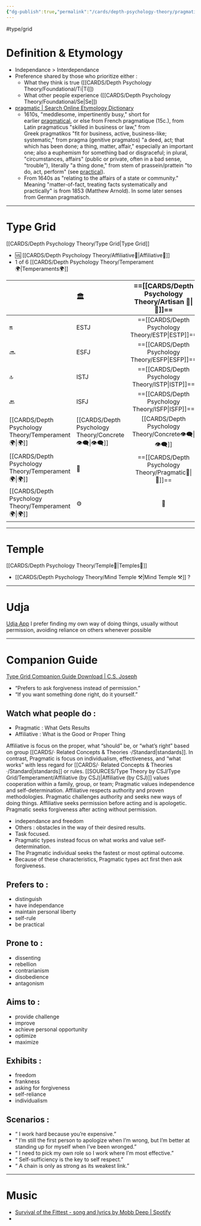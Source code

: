 ```yaml
---
{"dg-publish":true,"permalink":"/cards/depth-psychology-theory/pragmatic/","created":"2023-01-01T13:12:17.828+01:00","updated":"2023-04-27T18:50:57.537+02:00"}
---
```


#type/grid 

# Definition & Etymology 
- Independance > Interdependance 
- Preference shared by those who prioritize either : 
	- What they think is true ([[CARDS/Depth Psychology Theory/Foundational/Ti\|Ti]])
	- What other people experience ([[CARDS/Depth Psychology Theory/Foundational/Se\|Se]])
- [pragmatic | Search Online Etymology Dictionary](https://www.etymonline.com/search?q=pragmatic)
	- 1610s, "meddlesome, impertinently busy," short for earlier [pragmatical](https://www.etymonline.com/word/pragmatical?ref=etymonline_crossreference "Etymology, meaning and definition of pragmatical "), or else from French pragmatique (15c.), from Latin pragmaticus "skilled in business or law," from Greek pragmatikos "fit for business, active, business-like; systematic," from pragma (genitive pragmatos) "a deed, act; that which has been done; a thing, matter, affair," especially an important one; also a euphemism for something bad or disgraceful; in plural, "circumstances, affairs" (public or private, often in a bad sense, "trouble"), literally "a thing done," from stem of prassein/prattein "to do, act, perform" (see [practical](https://www.etymonline.com/word/practical?ref=etymonline_crossreference "Etymology, meaning and definition of practical ")).
	- From 1640s as "relating to the affairs of a state or community." Meaning "matter-of-fact, treating facts systematically and practically" is from 1853 (Matthew Arnold). In some later senses from German pragmatisch.
---
# Type Grid 
[[CARDS/Depth Psychology Theory/Type Grid\|Type Grid]]
- 🆚 [[CARDS/Depth Psychology Theory/Affiliative🐜\|Affiliative🐜]]
- 1 of 6 [[CARDS/Depth Psychology Theory/Temperament🌍\|Temperaments🌍]] 

|                      | <font size="4">  🏛️ </font>   |  <font size="4"> ==[[CARDS/Depth Psychology Theory/Artisan 🧰\|🧰]]==</font>   | <font size="4">   ==[[CARDS/Depth Psychology Theory/Future-Thinker 🔮\|🔮]]==  </font> | <font size="4">   🦄  </font>    |  💬                       |    💬|    💬                     |
|:-------------------- |:--------------------- |:---------------------:|:------------------------- |:--------------------- |:--------------------- |:-------------------------- |:--------------------- |
| 🔛  | ESTJ   |        ==[[CARDS/Depth Psychology Theory/ESTP\|ESTP]]==         |    ==[[CARDS/Depth Psychology Theory/ENTJ\|ENTJ]]==                     |   ENFJ                | ➡️      | 👋       | 🏆     |
| 🔜    |ESFJ          |     ==[[CARDS/Depth Psychology Theory/ESFP\|ESFP]]==       |   ==[[CARDS/Depth Psychology Theory/ENTP\|ENTP]]==                    |   ENFP                | ↪️ | 👋       | 🏃‍♂️ |
| 🔝  | ISTJ  |      ==[[CARDS/Depth Psychology Theory/ISTP\|ISTP]]==    |   ==[[CARDS/Depth Psychology Theory/INTJ\|INTJ]]==                    |   INFJ                | ➡️      | 🧘‍♂️ | 🏃‍♂️ | 🔙 | 
|  🔙  | ISFJ         |        ==[[CARDS/Depth Psychology Theory/ISFP\|ISFP]]==     |    ==[[CARDS/Depth Psychology Theory/INTP\|INTP]]==                     |    INFP                 | ↪️ |  🧘‍♂️  | 🏆     |
|   [[CARDS/Depth Psychology Theory/Temperament🌍\|🌍]]                      | [[CARDS/Depth Psychology Theory/Concrete👁️‍🗨️\|👁️‍🗨️]] | [[CARDS/Depth Psychology Theory/Concrete👁️‍🗨️\|👁️‍🗨️]] |  🧲         |  🧲     |                       |                            |                       |
|   [[CARDS/Depth Psychology Theory/Temperament🌍\|🌍]]                     | 🐜 |  ==[[CARDS/Depth Psychology Theory/Pragmatic🦊\|🦊]]==  |  ==[[CARDS/Depth Psychology Theory/Pragmatic🦊\|🦊]]==        | 🐜 |                       |                            |                       |
|   [[CARDS/Depth Psychology Theory/Temperament🌍\|🌍]]                      | ⚙️  |  👀   | ⚙️      | 👀   |                       |                            |                       |

---
# Temple 
[[CARDS/Depth Psychology Theory/Temple🙏\|Temples🙏]] 
- [[CARDS/Depth Psychology Theory/Mind Temple ⚒️\|Mind Temple ⚒️]]  ? 

---
# Udja
[Udja App](https://www.udja.app/#/)
I prefer finding my own way of doing things, usually without permission, avoiding reliance on others whenever possible

---
# Companion Guide 
[Type Grid Companion Guide Download | C.S. Joseph](https://csjoseph.life/type-grid-companion-guide-download/)

- “Prefers to ask forgiveness instead of permission.” 
- “If you want something done right, do it yourself.”

## Watch what people do : 
- Pragmatic : What Gets Results
- Affiliative : What is the Good or Proper Thing

Affiliative is focus on the proper, what “should” be, or “what’s right” based
on group [[CARDS/· Related Concepts & Theories ·/Standard\|standards]]. In contrast, Pragmatic is focus on individualism,
effectiveness, and “what works” with less regard for [[CARDS/· Related Concepts & Theories ·/Standard\|standards]] or rules. 
[[SOURCES/Type Theory by CSJ/Type Grid/Temperament/Affiliative (by CSJ)\|Affiliative (by CSJ)]] values cooperation within a family, group, or team; Pragmatic
values independence and self-determination. Affiliative respects authority
and proven methodologies. Pragmatic challenges authority and seeks new
ways of doing things. Affiliative seeks permission before acting and is
apologetic. Pragmatic seeks forgiveness after acting without permission.

-   independance and freedom
-   Others : obstacles in the way of their desired results. 
-   Task focused. 
-   Pragmatic types instead focus on what works and value self-determination. 
-   The Pragmatic individual seeks the fastest or most optimal outcome. 
-   Because of these characteristics, Pragmatic types act first then ask forgiveness.

## **Prefers to :** 
-   distinguish
-   have independance
-   maintain personal liberty
-   self-rule
-   be practical  
    
## **Prone to :**
-   dissenting
-   rebellion
-   contrarianism
-   disobedience
-   antagonism  
    
## **Aims to :**
-   provide challenge
-   improve
-   achieve personal opportunity
-   optimize
-   maximize  
    
## **Exhibits :**
-   freedom
-   frankness
-   asking for forgiveness
-   self-reliance
-   individualism  
    
## **Scenarios :**
-   “ I work hard because you’re expensive.”
-   “ I’m still the first person to apologize when I’m wrong, but I’m better at standing up for myself when I’ve been wronged.”
-   “ I need to pick my own role so I work where I’m most effective.”
-   “ Self-sufficiency is the key to self respect.”
-   “ A chain is only as strong as its weakest link.”

---
# Music
- [Survival of the Fittest - song and lyrics by Mobb Deep | Spotify](https://open.spotify.com/track/7N1Vjtzr1lmmCW9iasQ8YO?si=b42d5a2c68924071)
- 
